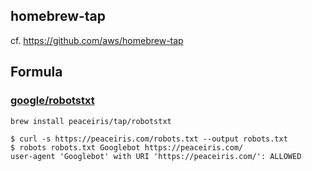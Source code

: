 ## homebrew-tap

cf. https://github.com/aws/homebrew-tap


## Formula

### [google/robotstxt](https://github.com/google/robotstxt)

```sh
brew install peaceiris/tap/robotstxt
```

```console
$ curl -s https://peaceiris.com/robots.txt --output robots.txt
$ robots robots.txt Googlebot https://peaceiris.com/
user-agent 'Googlebot' with URI 'https://peaceiris.com/': ALLOWED
```
